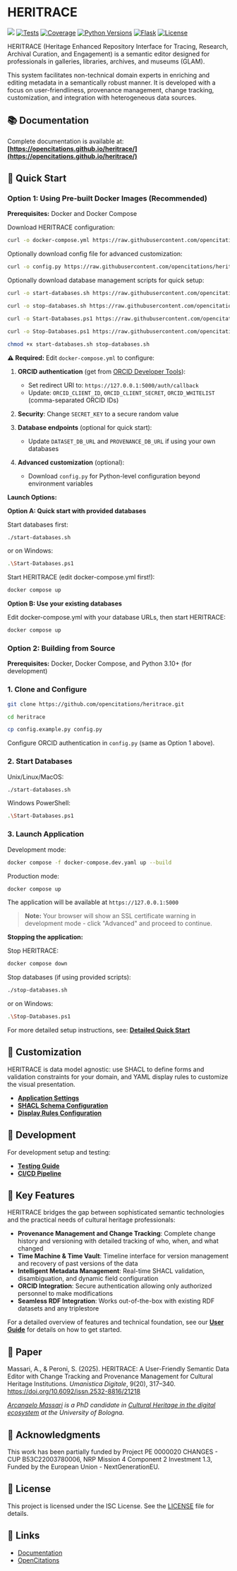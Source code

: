 # HERITRACE

[<img src="https://img.shields.io/badge/powered%20by-OpenCitations-%239931FC?labelColor=2D22DE" />](http://opencitations.net)
[![Tests](https://github.com/opencitations/heritrace/actions/workflows/python-tests.yml/badge.svg)](https://github.com/opencitations/heritrace/actions/workflows/python-tests.yml)
[![Coverage](https://byob.yarr.is/arcangelo7/badges/opencitations-heritrace-coverage-main)](https://opencitations.github.io/heritrace/coverage/)
[![Python Versions](https://img.shields.io/badge/python-3.10%20%7C%203.11%20%7C%203.12%20%7C%203.13-blue)](https://github.com/arcangelo7/heritrace)
[![Flask](https://img.shields.io/badge/Flask-2.3.3-red)](https://flask.palletsprojects.com/)
[![License](https://img.shields.io/badge/license-ISC-green)](https://github.com/arcangelo7/heritrace)

HERITRACE (Heritage Enhanced Repository Interface for Tracing, Research, Archival Curation, and Engagement) is a semantic editor designed for professionals in galleries, libraries, archives, and museums (GLAM).

This system facilitates non-technical domain experts in enriching and editing metadata in a semantically robust manner. It is developed with a focus on user-friendliness, provenance management, change tracking, customization, and integration with heterogeneous data sources.

## 📚 Documentation

Complete documentation is available at: **[https://opencitations.github.io/heritrace/](https://opencitations.github.io/heritrace/)**

## 🚀 Quick Start

### Option 1: Using Pre-built Docker Images (Recommended)

**Prerequisites:** Docker and Docker Compose

Download HERITRACE configuration:
```bash
curl -o docker-compose.yml https://raw.githubusercontent.com/opencitations/heritrace/main/docker-compose.yml
```

Optionally download config file for advanced customization:
```bash
curl -o config.py https://raw.githubusercontent.com/opencitations/heritrace/main/config.example.py
```

Optionally download database management scripts for quick setup:
```bash
curl -o start-databases.sh https://raw.githubusercontent.com/opencitations/heritrace/main/start-databases.sh
```
```bash
curl -o stop-databases.sh https://raw.githubusercontent.com/opencitations/heritrace/main/stop-databases.sh
```
```bash
curl -o Start-Databases.ps1 https://raw.githubusercontent.com/opencitations/heritrace/main/Start-Databases.ps1
```
```bash
curl -o Stop-Databases.ps1 https://raw.githubusercontent.com/opencitations/heritrace/main/Stop-Databases.ps1
```
```bash
chmod +x start-databases.sh stop-databases.sh
```

**⚠️ Required:** Edit `docker-compose.yml` to configure:

1. **ORCID authentication** (get from [ORCID Developer Tools](https://orcid.org/developer-tools)):
   - Set redirect URI to: `https://127.0.0.1:5000/auth/callback`
   - Update: `ORCID_CLIENT_ID`, `ORCID_CLIENT_SECRET`, `ORCID_WHITELIST` (comma-separated ORCID IDs)

2. **Security**: Change `SECRET_KEY` to a secure random value

3. **Database endpoints** (optional for quick start):
   - Update `DATASET_DB_URL` and `PROVENANCE_DB_URL` if using your own databases

4. **Advanced customization** (optional):
   - Download `config.py` for Python-level configuration beyond environment variables

**Launch Options:**

**Option A: Quick start with provided databases**

Start databases first:
```bash
./start-databases.sh
```
or on Windows:
```bash
.\Start-Databases.ps1
```

Start HERITRACE (edit docker-compose.yml first!):
```bash
docker compose up
```

**Option B: Use your existing databases**

Edit docker-compose.yml with your database URLs, then start HERITRACE:
```bash
docker compose up
```

### Option 2: Building from Source

**Prerequisites:** Docker, Docker Compose, and Python 3.10+ (for development)

### 1. Clone and Configure

```bash
git clone https://github.com/opencitations/heritrace.git
```
```bash
cd heritrace
```
```bash
cp config.example.py config.py
```

Configure ORCID authentication in `config.py` (same as Option 1 above).

### 2. Start Databases

Unix/Linux/MacOS:
```bash
./start-databases.sh
```

Windows PowerShell:
```bash
.\Start-Databases.ps1
```

### 3. Launch Application

Development mode:
```bash
docker compose -f docker-compose.dev.yaml up --build
```

Production mode:
```bash
docker compose up
```

The application will be available at `https://127.0.0.1:5000`

> **Note:** Your browser will show an SSL certificate warning in development mode - click "Advanced" and proceed to continue.

**Stopping the application:**

Stop HERITRACE:
```bash
docker compose down
```

Stop databases (if using provided scripts):
```bash
./stop-databases.sh
```
or on Windows:
```bash
.\Stop-Databases.ps1
```

For more detailed setup instructions, see: [**Detailed Quick Start**](https://opencitations.github.io/heritrace/getting-started/quick-start/)

## 🎯 Customization

HERITRACE is data model agnostic: use SHACL to define forms and validation constraints for your domain, and YAML display rules to customize the visual presentation.

- [**Application Settings**](https://opencitations.github.io/heritrace/configuration/app-settings/)
- [**SHACL Schema Configuration**](https://opencitations.github.io/heritrace/configuration/shacl/)
- [**Display Rules Configuration**](https://opencitations.github.io/heritrace/configuration/display-rules/)

## 🔧 Development

For development setup and testing:
- [**Testing Guide**](https://opencitations.github.io/heritrace/testing/running-tests/)
- [**CI/CD Pipeline**](https://opencitations.github.io/heritrace/testing/cicd/)


## 📖 Key Features

HERITRACE bridges the gap between sophisticated semantic technologies and the practical needs of cultural heritage professionals:

- **Provenance Management and Change Tracking**: Complete change history and versioning with detailed tracking of who, when, and what changed
- **Time Machine & Time Vault**: Timeline interface for version management and recovery of past versions of the data
- **Intelligent Metadata Management**: Real-time SHACL validation, disambiguation, and dynamic field configuration
- **ORCID Integration**: Secure authentication allowing only authorized personnel to make modifications
- **Seamless RDF Integration**: Works out-of-the-box with existing RDF datasets and any triplestore

For a detailed overview of features and technical foundation, see our [**User Guide**](https://opencitations.github.io/heritrace/user-guide/overview/) for details on how to get started.

## 📄 Paper

Massari, A., & Peroni, S. (2025). HERITRACE: A User-Friendly Semantic Data Editor with Change Tracking and Provenance Management for Cultural Heritage Institutions. *Umanistica Digitale*, 9(20), 317–340. https://doi.org/10.6092/issn.2532-8816/21218

*[Arcangelo Massari](https://www.unibo.it/sitoweb/arcangelo.massari/en) is a PhD candidate in [Cultural Heritage in the digital ecosystem](https://phd.unibo.it/chede/en) at the University of Bologna.*

## 🙏 Acknowledgments

This work has been partially funded by Project PE 0000020 CHANGES - CUP B53C22003780006, NRP Mission 4 Component 2 Investment 1.3, Funded by the European Union - NextGenerationEU.

## 📄 License

This project is licensed under the ISC License. See the [LICENSE](https://github.com/opencitations/heritrace/blob/main/LICENSE) file for details.

## 🔗 Links

- [Documentation](https://opencitations.github.io/heritrace/)
- [OpenCitations](http://opencitations.net)